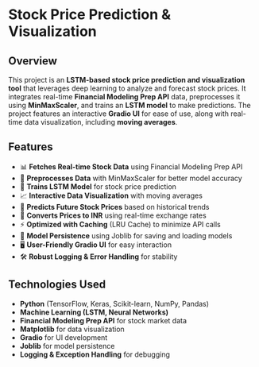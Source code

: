 # Stock Price Prediction & Visualization  

## Overview  
This project is an **LSTM-based stock price prediction and visualization tool** that leverages deep learning to analyze and forecast stock prices. It integrates real-time **Financial Modeling Prep API** data, preprocesses it using **MinMaxScaler**, and trains an **LSTM model** to make predictions. The project features an interactive **Gradio UI** for ease of use, along with real-time data visualization, including **moving averages**.

## Features  
- 📊 **Fetches Real-time Stock Data** using Financial Modeling Prep API  
- 🔄 **Preprocesses Data** with MinMaxScaler for better model accuracy  
- 🤖 **Trains LSTM Model** for stock price prediction  
- 📈 **Interactive Data Visualization** with moving averages  
- 🔮 **Predicts Future Stock Prices** based on historical trends  
- 💱 **Converts Prices to INR** using real-time exchange rates  
- ⚡ **Optimized with Caching** (LRU Cache) to minimize API calls  
- 💾 **Model Persistence** using Joblib for saving and loading models  
- 🖥️ **User-Friendly Gradio UI** for easy interaction  
- 🛠️ **Robust Logging & Error Handling** for stability  

## Technologies Used  
- **Python** (TensorFlow, Keras, Scikit-learn, NumPy, Pandas)  
- **Machine Learning (LSTM, Neural Networks)**  
- **Financial Modeling Prep API** for stock market data  
- **Matplotlib** for data visualization  
- **Gradio** for UI development  
- **Joblib** for model persistence  
- **Logging & Exception Handling** for debugging  
